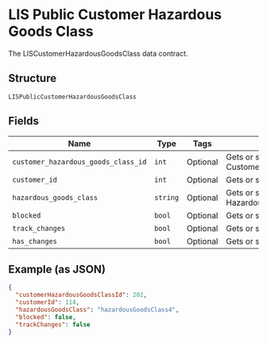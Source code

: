 
# LIS Public Customer Hazardous Goods Class

The LISCustomerHazardousGoodsClass data contract.

## Structure

`LISPublicCustomerHazardousGoodsClass`

## Fields

| Name | Type | Tags | Description |
|  --- | --- | --- | --- |
| `customer_hazardous_goods_class_id` | `int` | Optional | Gets or sets CustomerHazardousGoodsClassId. |
| `customer_id` | `int` | Optional | Gets or sets CustomerId. |
| `hazardous_goods_class` | `string` | Optional | Gets or sets HazardousGoodsClass. |
| `blocked` | `bool` | Optional | Gets or sets Blocked. |
| `track_changes` | `bool` | Optional | Gets or sets TrackChanges. |
| `has_changes` | `bool` | Optional | Gets or sets HasChanges. |

## Example (as JSON)

```json
{
  "customerHazardousGoodsClassId": 202,
  "customerId": 114,
  "hazardousGoodsClass": "hazardousGoodsClass4",
  "blocked": false,
  "trackChanges": false
}
```

